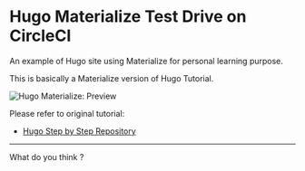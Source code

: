 # Hugo Materialize Test Drive on CircleCI

An example of Hugo site using Materialize for personal learning purpose.

This is basically a Materialize version of Hugo Tutorial.

![Hugo Materialize: Preview][hugo-materialize-preview]

Please refer to original tutorial:

* [Hugo Step by Step Repository][tutorial-hugo]

-- -- --

What do you think ?

[tutorial-hugo]:            https://gitlab.com/epsi-rns/tutor-hugo-materialize/
[hugo-materialize-preview]: https://gitlab.com/epsi-rns/tutor-hugo-materialize/raw/master/hugo-materialize-preview.png
